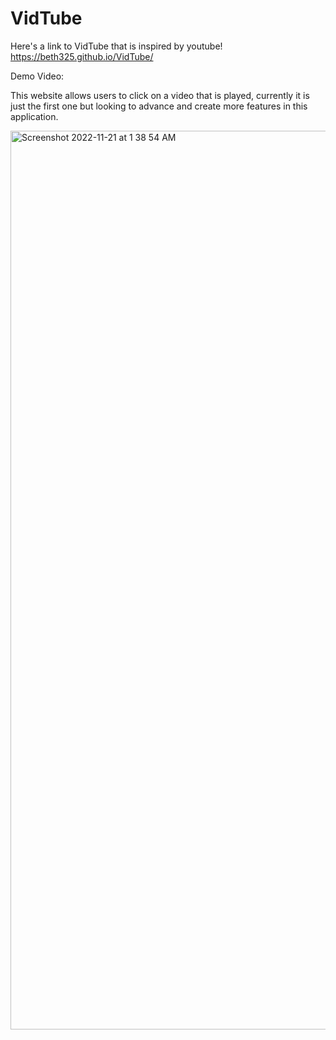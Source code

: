 # VidTube
Here's a link to VidTube that is inspired by youtube!
https://beth325.github.io/VidTube/ 

Demo Video: 

This website allows users to click on a video that is played, currently it is just the first one but looking to advance and create more features in this application. 


<img width="1438" alt="Screenshot 2022-11-21 at 1 38 54 AM" src="https://user-images.githubusercontent.com/116849018/203216129-bed8fe36-6c1f-4009-8d4a-aba25deeeeec.png">
